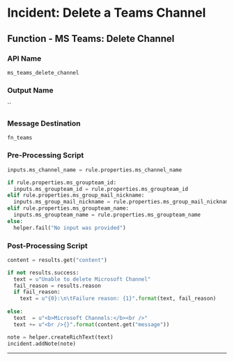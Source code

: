 <!--
    DO NOT MANUALLY EDIT THIS FILE
    THIS FILE IS AUTOMATICALLY GENERATED WITH resilient-sdk codegen
-->

# Incident: Delete a Teams Channel

## Function - MS Teams: Delete Channel

### API Name
`ms_teams_delete_channel`

### Output Name
``

### Message Destination
`fn_teams`

### Pre-Processing Script
```python
inputs.ms_channel_name = rule.properties.ms_channel_name

if rule.properties.ms_groupteam_id:
  inputs.ms_groupteam_id = rule.properties.ms_groupteam_id
elif rule.properties.ms_group_mail_nickname:
  inputs.ms_group_mail_nickname = rule.properties.ms_group_mail_nickname
elif rule.properties.ms_groupteam_name:
  inputs.ms_groupteam_name = rule.properties.ms_groupteam_name
else:
  helper.fail("No input was provided")
```

### Post-Processing Script
```python
content = results.get("content")

if not results.success:
  text = u"Unable to delete Microsoft Channel"
  fail_reason = results.reason
  if fail_reason:
    text = u"{0}:\n\tFailure reason: {1}".format(text, fail_reason)
    
else:
  text  = u"<b>Microsoft Channels:</b><br />"
  text += u"<br />{}".format(content.get("message"))

note = helper.createRichText(text)
incident.addNote(note)

```

---

